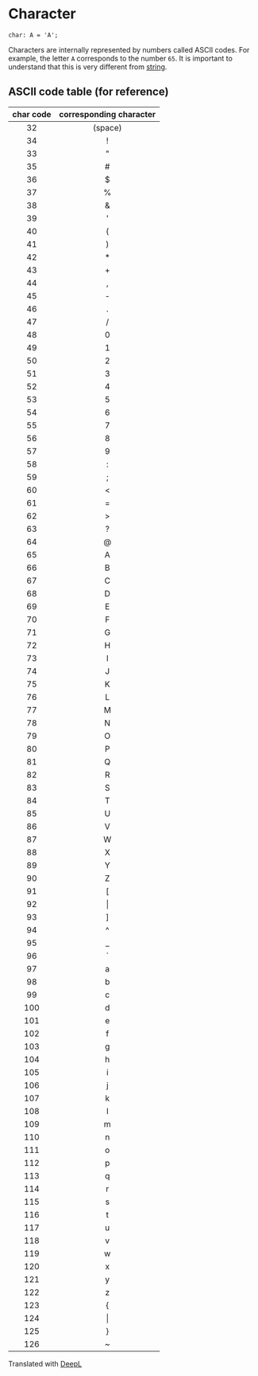 # Character

```
char: A = 'A';
```

Characters are internally represented by numbers called ASCII codes. For example, the letter `A` corresponds to the number `65`. It is important to understand that this is very different from [string](/func/string).

## ASCII code table (for reference)

|char code|corresponding character|
|:-:|:-:|
|32 |(space)|
|34 |!|
|33 |"|
|35 |#|
|36 |$|
|37 |%|
|38 |&|
|39 |'|
|40 |(|
|41 |)|
|42 |*|
|43 |+|
|44 |,|
|45 |-|
|46 |.|
|47 |/|
|48 |0|
|49 |1|
|50 |2|
|51 |3|
|52 |4|
|53 |5|
|54 |6|
|55 |7|
|56 |8|
|57 |9|
|58 |:|
|59 |;|
|60 |<|
|61 |=|
|62 |>|
|63 |?|
|64 |@|
|65 |A|
|66 |B|
|67 |C|
|68 |D|
|69 |E|
|70 |F|
|71 |G|
|72 |H|
|73 |I|
|74 |J|
|75 |K|
|76 |L|
|77 |M|
|78 |N|
|79 |O|
|80 |P|
|81 |Q|
|82 |R|
|83 |S|
|84 |T|
|85 |U|
|86 |V|
|87 |W|
|88 |X|
|89 |Y|
|90 |Z|
|91 |[|
|92 |\|
|93 |]|
|94 |^|
|95 |_|
|96 |`|
|97 |a|
|98 |b|
|99 |c|
|100|d|
|101|e|
|102|f|
|103|g|
|104|h|
|105|i|
|106|j|
|107|k|
|108|l|
|109|m|
|110|n|
|111|o|
|112|p|
|113|q|
|114|r|
|115|s|
|116|t|
|117|u|
|118|v|
|119|w|
|120|x|
|121|y|
|122|z|
|123|{|
|124|\||
|125|}|
|126|~|

Translated with [DeepL](https://www.deepl.com/translator)